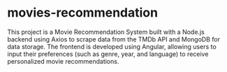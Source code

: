 # movies-recommendation
This project is a Movie Recommendation System built with a Node.js backend using Axios to scrape data from the TMDb API and MongoDB for data storage. The frontend is developed using Angular, allowing users to input their preferences (such as genre, year, and language) to receive personalized movie recommendations.
